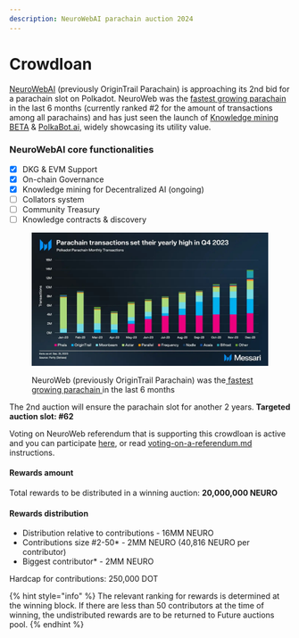 ```yaml
---
description: NeuroWebAI parachain auction 2024
---
```


# Crowdloan

[NeuroWebAI](http://neuroweb.ai) (previously OriginTrail Parachain) is approaching its 2nd bid for a parachain slot on Polkadot. NeuroWeb was the [fastest growing parachain](https://twitter.com/DrevZiga/status/1752949817658020092) in the last 6 months (currently ranked #2 for the amount of transactions among all parachains) and has just seen the launch of [Knowledge mining BETA](https://x.com/NeuroWebAI/status/1747323072015720474?s=20) & [PolkaBot.ai](https://twitter.com/PolkabotAI), widely showcasing its utility value.&#x20;

### NeuroWebAI core functionalities

* [x] DKG & EVM Support
* [x] On-chain Governance
* [x] Knowledge mining for Decentralized AI (ongoing)
* [ ] Collators system
* [ ] Community Treasury
* [ ] Knowledge contracts & discovery

<figure><img src="../.gitbook/assets/GFO43N9XsAAJVkx.jpeg" alt=""><figcaption><p>NeuroWeb (previously OriginTrail Parachain) was the<a href="https://twitter.com/DrevZiga/status/1752949817658020092"> fastest growing parachain </a>in the last 6 months</p></figcaption></figure>

The 2nd auction will ensure the parachain slot for another 2 years. **Targeted auction slot: #62**

Voting on NeuroWeb referendum that is supporting this crowdloan is active and you can participate [here](https://polkadot.js.org/apps/?rpc=wss%3A%2F%2Fparachain-rpc.origin-trail.network#/democracy), or read [voting-on-a-referendum.md](../on-chain-governance/voting-on-a-referendum.md "mention") instructions.

#### Rewards amount

Total rewards to be distributed in a winning auction: **20,000,000 NEURO**

#### Rewards distribution

* Distribution relative to contributions - 16MM NEURO
* Contributions size #2-50\* - 2MM NEURO (40,816 NEURO per contributor)
* Biggest contributor\* - 2MM NEURO

Hardcap for contributions:  250,000 DOT

{% hint style="info" %}
The relevant ranking for rewards is determined at the winning block. If there are less than 50 contributors at the time of winning, the undistributed rewards are to be returned to Future auctions pool.
{% endhint %}


